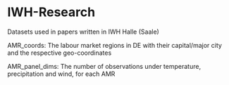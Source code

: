 # IWH-Research
Datasets used in papers written in IWH Halle (Saale)

AMR_coords: The labour market regions in DE with their capital/major city and the respective geo-coordinates


AMR_panel_dims: The number of observations under temperature, precipitation and wind, for each AMR
